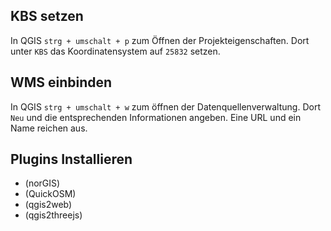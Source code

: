 ## KBS setzen

In QGIS `strg + umschalt + p` zum Öffnen der Projekteigenschaften. Dort unter `KBS` das Koordinatensystem auf `25832` setzen. 


## WMS einbinden

In QGIS `strg + umschalt + w` zum öffnen der Datenquellenverwaltung. Dort `Neu` und die entsprechenden Informationen angeben. Eine URL und ein Name reichen aus.


## Plugins Installieren

- (norGIS)
- (QuickOSM)
- (qgis2web)
- (qgis2threejs)
